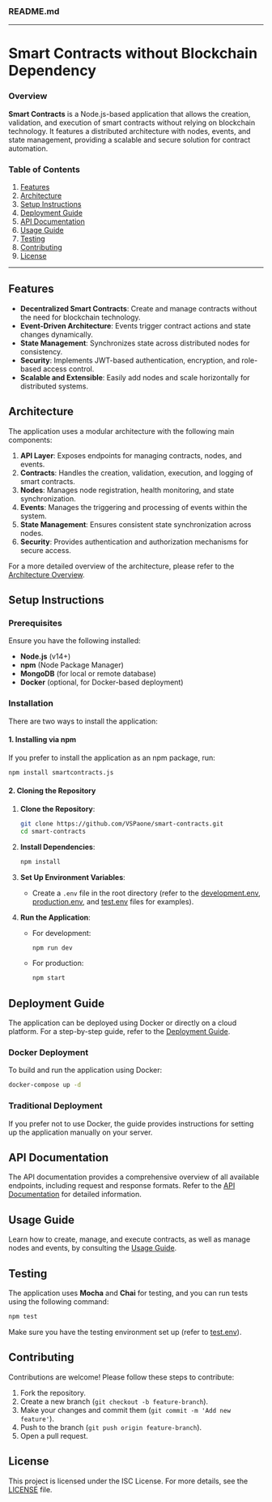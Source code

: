### **README.md**

---

# **Smart Contracts without Blockchain Dependency**

### Overview

**Smart Contracts** is a Node.js-based application that allows the creation, validation, and execution of smart contracts without relying on blockchain technology. It features a distributed architecture with nodes, events, and state management, providing a scalable and secure solution for contract automation.

### Table of Contents

1. [Features](#features)
2. [Architecture](#architecture)
3. [Setup Instructions](#setup-instructions)
4. [Deployment Guide](#deployment-guide)
5. [API Documentation](#api-documentation)
6. [Usage Guide](#usage-guide)
7. [Testing](#testing)
8. [Contributing](#contributing)
9. [License](#license)

---

## Features

- **Decentralized Smart Contracts**: Create and manage contracts without the need for blockchain technology.
- **Event-Driven Architecture**: Events trigger contract actions and state changes dynamically.
- **State Management**: Synchronizes state across distributed nodes for consistency.
- **Security**: Implements JWT-based authentication, encryption, and role-based access control.
- **Scalable and Extensible**: Easily add nodes and scale horizontally for distributed systems.

## Architecture

The application uses a modular architecture with the following main components:

1. **API Layer**: Exposes endpoints for managing contracts, nodes, and events.
2. **Contracts**: Handles the creation, validation, execution, and logging of smart contracts.
3. **Nodes**: Manages node registration, health monitoring, and state synchronization.
4. **Events**: Manages the triggering and processing of events within the system.
5. **State Management**: Ensures consistent state synchronization across nodes.
6. **Security**: Provides authentication and authorization mechanisms for secure access.

For a more detailed overview of the architecture, please refer to the [Architecture Overview](public/docs/Architecture_Overview.md).

## Setup Instructions

### Prerequisites

Ensure you have the following installed:

- **Node.js** (v14+)
- **npm** (Node Package Manager)
- **MongoDB** (for local or remote database)
- **Docker** (optional, for Docker-based deployment)

### Installation

There are two ways to install the application:

#### 1. Installing via npm

If you prefer to install the application as an npm package, run:

```bash
npm install smartcontracts.js
```

#### 2. Cloning the Repository

1. **Clone the Repository**:
   ```bash
   git clone https://github.com/VSPaone/smart-contracts.git
   cd smart-contracts
   ```

2. **Install Dependencies**:
   ```bash
   npm install
   ```

3. **Set Up Environment Variables**:
   - Create a `.env` file in the root directory (refer to the [development.env](public/docs/development.env), [production.env](public/docs/production.env), and [test.env](public/docs/test.env) files for examples).

4. **Run the Application**:
   - For development:
     ```bash
     npm run dev
     ```
   - For production:
     ```bash
     npm start
     ```

## Deployment Guide

The application can be deployed using Docker or directly on a cloud platform. For a step-by-step guide, refer to the [Deployment Guide](public/docs/Deployment_Guide.md).

### Docker Deployment

To build and run the application using Docker:

```bash
docker-compose up -d
```

### Traditional Deployment

If you prefer not to use Docker, the guide provides instructions for setting up the application manually on your server.

## API Documentation

The API documentation provides a comprehensive overview of all available endpoints, including request and response formats. Refer to the [API Documentation](public/docs/API_Documentation.md) for detailed information.

## Usage Guide

Learn how to create, manage, and execute contracts, as well as manage nodes and events, by consulting the [Usage Guide](public/docs/Usage_Guide.md).

## Testing

The application uses **Mocha** and **Chai** for testing, and you can run tests using the following command:

```bash
npm test
```

Make sure you have the testing environment set up (refer to [test.env](public/docs/test.env)).

## Contributing

Contributions are welcome! Please follow these steps to contribute:

1. Fork the repository.
2. Create a new branch (`git checkout -b feature-branch`).
3. Make your changes and commit them (`git commit -m 'Add new feature'`).
4. Push to the branch (`git push origin feature-branch`).
5. Open a pull request.

## License

This project is licensed under the ISC License. For more details, see the [LICENSE](LICENSE) file.
